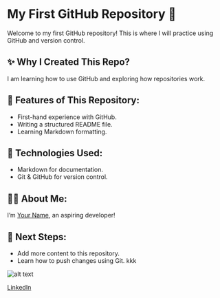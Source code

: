 # My First GitHub Repository 🚀

Welcome to my first GitHub repository! This is where I will practice using GitHub and version control.

## ✨ Why I Created This Repo?
I am learning how to use GitHub and exploring how repositories work.

## 📌 Features of This Repository:
- First-hand experience with GitHub.
- Writing a structured README file.
- Learning Markdown formatting.

## 🔧 Technologies Used:
- Markdown for documentation.
- Git & GitHub for version control.

## 👨‍💻 About Me:
I’m [Your Name](https://github.com/your-github-username), an aspiring developer!

## 🎯 Next Steps:
- Add more content to this repository.
- Learn how to push changes using Git. kkk


![alt text](https://nickelodeonuniverse.com/wp-content/uploads/Spongebob.png)

[LinkedIn](https://www.linkedin.com/in/eduwiese/)
